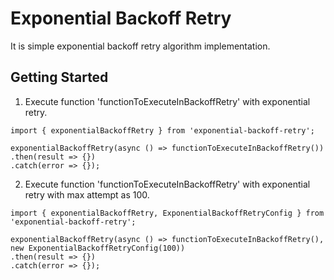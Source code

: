 # Exponential Backoff Retry

It is simple exponential backoff retry algorithm implementation.

## Getting Started

1. Execute function 'functionToExecuteInBackoffRetry' with exponential retry.

```
import { exponentialBackoffRetry } from 'exponential-backoff-retry';

exponentialBackoffRetry(async () => functionToExecuteInBackoffRetry())
.then(result => {})
.catch(error => {});
```

2. Execute function 'functionToExecuteInBackoffRetry' with exponential retry with max attempt as 100.
```
import { exponentialBackoffRetry, ExponentialBackoffRetryConfig } from 'exponential-backoff-retry';

exponentialBackoffRetry(async () => functionToExecuteInBackoffRetry(), new ExponentialBackoffRetryConfig(100))
.then(result => {})
.catch(error => {});
```

